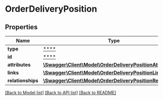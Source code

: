 # OrderDeliveryPosition

## Properties
Name | Type | Description | Notes
------------ | ------------- | ------------- | -------------
**type** | [****](.md) |  | [optional] 
**id** | [****](.md) |  | [optional] 
**attributes** | [**\Swagger\Client\Model\OrderDeliveryPositionAttributes**](OrderDeliveryPositionAttributes.md) |  | [optional] 
**links** | [**\Swagger\Client\Model\OrderDeliveryPositionLinks**](OrderDeliveryPositionLinks.md) |  | [optional] 
**relationships** | [**\Swagger\Client\Model\OrderDeliveryPositionRelationships**](OrderDeliveryPositionRelationships.md) |  | [optional] 

[[Back to Model list]](../../README.md#documentation-for-models) [[Back to API list]](../../README.md#documentation-for-api-endpoints) [[Back to README]](../../README.md)

